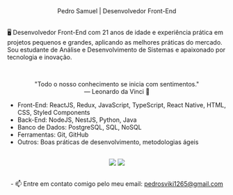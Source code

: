
##

<!-- ABOUT OF ME -->
<p align="center" style="text-align: center;">
 Pedro Samuel | Desenvolvedor Front-End<br><br>

🖥 Desenvolvedor Front-End com 21 anos de idade e experiência prática em projetos pequenos e grandes, aplicando as melhores práticas do mercado. Sou estudante de Análise e Desenvolvimento de Sistemas e apaixonado por tecnologia e inovação.
</p>
<!-- QUOTE -->
<br>
<p align="center">
"Todo o nosso conhecimento se inicia com sentimentos."
<br>
― Leonardo da Vinci 🧠
</p>

- Front-End: ReactJS, Redux, JavaScript, TypeScript, React Native, HTML, CSS, Styled Components
- Back-End: NodeJS, NestJS, Python, Java
- Banco de Dados: PostgreSQL, SQL, NoSQL
- Ferramentas: Git, GitHub
- Outros: Boas práticas de desenvolvimento, metodologias ágeis

##
<div align="center">
  <a href="https://www.instagram.com/0000001save/" target="_blank"><img src="https://img.shields.io/badge/-Instagram-%23E4405F?style=for-the-badge&logo=instagram&logoColor=white" target="_blank"></a>
  <a href="https://www.linkedin.com/in/pedrosamuelsimao/" target="_blank"><img src="https://img.shields.io/badge/-LinkedIn-%230077B5?style=for-the-badge&logo=linkedin&logoColor=white" target="_blank"></a>
</div>

##
<p align="center">
- 📫 Entre em contato comigo pelo meu email: <a href="mailto:pedrosviki1265@gmail.com">pedrosviki1265@gmail.com</a>
</p>
